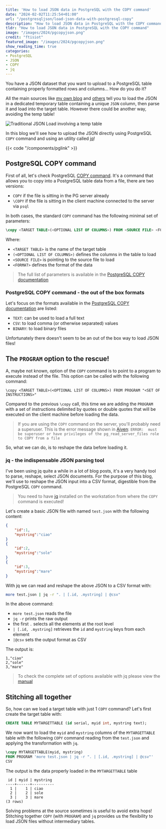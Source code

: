 ```yaml
---
title: 'How to load JSON data in PostgreSQL with the COPY command'
date: "2024-02-02T11:25:54+01:00"
url: "/postgresqljson/load-json-data-with-postgresql-copy"
description: "How to load JSON data in PostgreSQL with the COPY command"
tldr: "How to load JSON data in PostgreSQL with the COPY command"
image: "/images/2024/pgcopyjson.png"
credit: "ftisiot"
featured_image: "/images/2024/pgcopyjson.png"
show_reading_time: true
categories:
- PostgreSQL
- JSON
- COPY
- jq
---
```


You have a JSON dataset that you want to upload to a PostgreSQL table containing properly formatted rows and columns... How do you do it? 

All the main sources like [my own blog](/postgresqljson/how-to-load-json-postgresql) and [others](https://konbert.com/blog/import-json-into-postgres-using-copy) tell you to load the JSON in a dedicated temporary table containing a unique `JSON` column, then parse it and load into the target table. However there could be another way, avoiding the temp table!

<!--more-->

![Traditional JSON Load involving a temp table](/images/2024/traditional-json-load.png)

In this blog we'll see how to upload the JSON directly using PostgreSQL `COPY` command and using an utility called [jq](https://jqlang.github.io/jq/)!

{{< code "/components/pglink" >}}

## PostgreSQL COPY command

First of all, let's check PostgreSQL [COPY command](https://www.postgresql.org/docs/current/sql-copy.html). It's a command that allows you to copy into a PostgreSQL table data from a file, there are two versions:

* `COPY` if the file is sitting in the PG server already
* `\COPY` if the file is sitting in the client machine connected to the server via `psql`

In both cases, the standard `COPY` command has the following minimal set of parameters:

```sql
\copy <TARGET TABLE>(<OPTIONAL LIST OF COLUMNS>) FROM <SOURCE FILE> <FORMAT>
```

Where:

* `<TARGET TABLE>` is the name of the target table
* `(<OPTIONAL LIST OF COLUMNS>)` defines the columns in the table to load
* `<SOURCE FILE>` is pointing to the source file to load
* `<FORMAT>` defines the format of the data

> The full list of parameters is available in the [PostgreSQL COPY documentation](https://www.postgresql.org/docs/current/sql-copy.html)

### PostgreSQL COPY command - the out of the box formats

Let's focus on the formats available in the [PostgreSQL COPY documentation](https://www.postgresql.org/docs/current/sql-copy.html) are listed:

* `TEXT`: can be used to load a full text
* `CSV`: to load comma (or otherwise separated) values
* `BINARY`: to load binary files

Unfortunately there doesn't seem to be an out of the box way to load JSON files!

## The `PROGRAM` option to the rescue!

A, maybe not known, option of the `COPY` command is to point to a program to execute instead of the file. This option can be called with the following command:

```
\copy <TARGET TABLE>(<OPTIONAL LIST OF COLUMNS>) FROM PROGRAM "<SET OF INSTRUCTIONS>" 
```

Compared to the previous `\copy` call, this time we are adding the `PROGRAM` with a set of instructions delimited by quotes or double quotes that will be executed on the client machine before loading the data.

> If you are using the `COPY` command on the server, you'll probably need a superuser. This is the error message shown in [Aiven](https://go.aiven.io/francesco-signup): `ERROR:  must be superuser or have privileges of the pg_read_server_files role to COPY from a file`

So, what we can do, is to reshape the data before loading it.

### jq - the indispensable JSON parsing tool

I've been using jq quite a while in a lot of blog posts, it's a very handy tool to parse, reshape, select JSON documents. For the purpose of this blog, we'll use to reshape the JSON input into a CSV format, digestible from the PostgreSQL `COPY` command. 

> You need to have [jq](https://jqlang.github.io/jq/) installed on the workstation from where the `COPY` command is executed!

Let's create a basic JSON file with named `test.json` with the following content:

```json
{
    "id":1,
    "mystring":"ciao"
}
{
    "id":2,
    "mystring":"sole"
}
{
    "id":3,
    "mystring":"mare"
}
```

With jq we can read and reshape the above JSON to a CSV format with:

```bash
more test.json | jq -r ". | [.id, .mystring] | @csv"
```

In the above command:

* `more test.json` reads the file
* `jq -r` prints the raw output
* the first `.` selects all the elements at the root level
* `| [.id, .mystring]` retrieves the `id` and `mystring` keys from each element
* `|@csv` sets the output format as CSV

The output is:

```CSV
1,"ciao"
2,"sole"
3,"mare"
```

> To check the complete set of options available with jq please view the [manual](https://jqlang.github.io/jq/manual/)


## Stitching all together

So, how can we load a target table with just 1 `COPY` command? Let's first create the target table with:

```sql
CREATE TABLE MYTARGETTABLE (id serial, myid int, mystring text);
```

We now want to load the `myid` and `mystring` columns of the `MYTARGETTABLE` table with the following `COPY` command reading from the `test.json` and applying the transformation with `jq`.


```sql
\copy MYTARGETTABLE(myid, mystring) 
FROM PROGRAM 'more test.json | jq -r ". | [.id, .mystring] | @csv"'  
CSV
```

The output is the data properly loaded in the `MYTARGETTABLE` table

```
 id | myid | mystring
----+------+----------
  1 |    1 | ciao
  2 |    2 | sole
  3 |    3 | mare
(3 rows)
```

Solving problems at the source sometimes is useful to avoid extra hops! Stitching together `COPY` (with `PROGRAM`) and `jq` provides us the flexibility to load JSON files without intermediary tables.